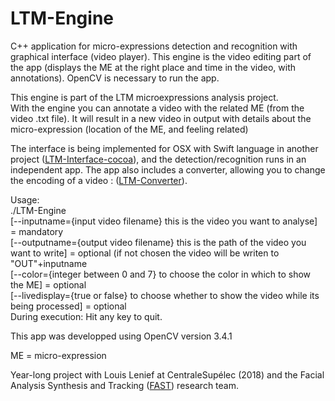 # LTM-Engine
C++ application for micro-expressions detection and recognition with graphical interface (video player). This engine is the video editing part of the app (displays the ME at the right place and time in the video, with annotations). OpenCV is necessary to run the app.

 This engine is part of the LTM microexpressions analysis project.  
 With the engine you can annotate a video with the related ME (from the video .txt file). It will result in a new video in output with details about the micro-expression (location of the ME, and feeling related)


The interface is being implemented for OSX with Swift language in another project ([LTM-Interface-cocoa](https://github.com/gabides/LTM-Interface-cocoa/)), and the detection/recognition runs in an independent app.
The app also includes a converter, allowing you to change the encoding of a video : ([LTM-Converter](https://github.com/gabides/LTM-Converter/)).

Usage:  
./LTM-Engine  
[--inputname={input video filename} this is the video you want to analyse] = mandatory  
[--outputname={output video filename} this is the path of the video you want to write] = optional (if not chosen the video will be writen to "OUT"+inputname  
[--color={integer between 0 and 7} to choose the color in which to show the ME] = optional  
[--livedisplay={true or false} to choose whether to show the video while its being processed] = optional  
During execution:
Hit any key to quit.

This app was developped using OpenCV version 3.4.1


ME = micro-expression


Year-long project with Louis Lenief at CentraleSupélec (2018) and the Facial Analysis Synthesis and Tracking ([FAST](http://www.rennes.supelec.fr/ren/rd/fast/fast_accueil.php)) research team.

